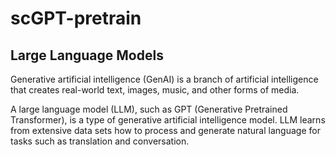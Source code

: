 # scGPT-pretrain

## Large Language Models
Generative artificial intelligence (GenAI) is a branch of artificial intelligence that creates real-world text, images, music, and other forms of media.

A large language model (LLM), such as GPT (Generative Pretrained Transformer), is a type of generative artificial intelligence model. LLM learns from extensive data sets how to process and generate natural language for tasks such as translation and conversation.
